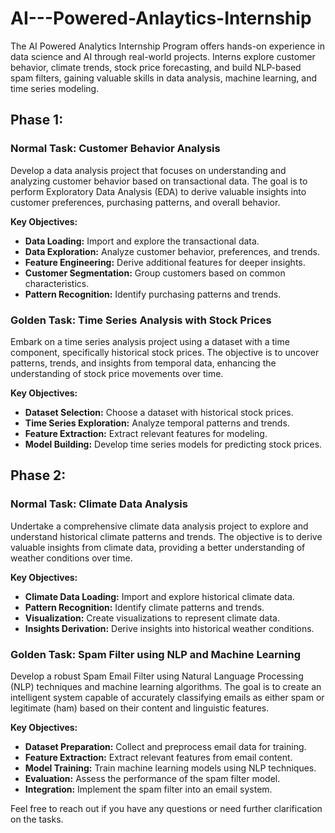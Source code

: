 # AI---Powered-Anlaytics-Internship
The AI Powered Analytics Internship Program offers hands-on experience in data science and AI through real-world projects. Interns explore customer behavior, climate trends, stock price forecasting, and build NLP-based spam filters, gaining valuable skills in data analysis, machine learning, and time series modeling. 

## Phase 1:

### Normal Task: Customer Behavior Analysis

Develop a data analysis project that focuses on understanding and analyzing customer behavior based on transactional data. The goal is to perform Exploratory Data Analysis (EDA) to derive valuable insights into customer preferences, purchasing patterns, and overall behavior.

**Key Objectives:**
- **Data Loading:** Import and explore the transactional data.
- **Data Exploration:** Analyze customer behavior, preferences, and trends.
- **Feature Engineering:** Derive additional features for deeper insights.
- **Customer Segmentation:** Group customers based on common characteristics.
- **Pattern Recognition:** Identify purchasing patterns and trends.

### Golden Task: Time Series Analysis with Stock Prices

Embark on a time series analysis project using a dataset with a time component, specifically historical stock prices. The objective is to uncover patterns, trends, and insights from temporal data, enhancing the understanding of stock price movements over time.

**Key Objectives:**
- **Dataset Selection:** Choose a dataset with historical stock prices.
- **Time Series Exploration:** Analyze temporal patterns and trends.
- **Feature Extraction:** Extract relevant features for modeling.
- **Model Building:** Develop time series models for predicting stock prices.

## Phase 2:

### Normal Task: Climate Data Analysis

Undertake a comprehensive climate data analysis project to explore and understand historical climate patterns and trends. The objective is to derive valuable insights from climate data, providing a better understanding of weather conditions over time.

**Key Objectives:**
- **Climate Data Loading:** Import and explore historical climate data.
- **Pattern Recognition:** Identify climate patterns and trends.
- **Visualization:** Create visualizations to represent climate data.
- **Insights Derivation:** Derive insights into historical weather conditions.

### Golden Task: Spam Filter using NLP and Machine Learning

Develop a robust Spam Email Filter using Natural Language Processing (NLP) techniques and machine learning algorithms. The goal is to create an intelligent system capable of accurately classifying emails as either spam or legitimate (ham) based on their content and linguistic features.

**Key Objectives:**
- **Dataset Preparation:** Collect and preprocess email data for training.
- **Feature Extraction:** Extract relevant features from email content.
- **Model Training:** Train machine learning models using NLP techniques.
- **Evaluation:** Assess the performance of the spam filter model.
- **Integration:** Implement the spam filter into an email system.

Feel free to reach out if you have any questions or need further clarification on the tasks.
